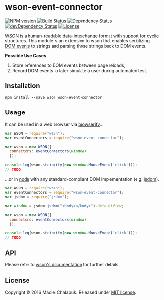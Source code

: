 [npm-url]: https://npmjs.org/package/wson-event-connector
[npm-image]: https://img.shields.io/npm/v/wson-event-connector.svg?maxAge=1

[travis-url]: http://travis-ci.org/webfront-toolkit/wson-event-connector
[travis-image]: https://img.shields.io/travis/webfront-toolkit/wson-event-connector.svg?maxAge=1

[david-url]: https://david-dm.org/webfront-toolkit/wson-event-connector
[david-image]: https://david-dm.org/webfront-toolkit/wson-event-connector.svg

[david-url-dev]: https://david-dm.org/webfront-toolkit/wson-event-connector#info=devDependencies
[david-image-dev]: https://david-dm.org/webfront-toolkit/wson-event-connector/dev-status.svg

[license-url]: LICENSE
[license-image]: https://img.shields.io/github/license/webfront-toolkit/wson-event-connector.svg?maxAge=2592000

# wson-event-connector

[![NPM version][npm-image]][npm-url]
[![Build Status][travis-image]][travis-url]
[![Dependency Status][david-image]][david-url]
[![devDependency Status][david-image-dev]][david-url-dev]
[![License][license-image]][license-url]

[WSON][wson] is a human-readable data-interchange format with support for cyclic
structures. This module is an extension to wson that enables serializing
[DOM events][events] to strings and parsing those strings back to DOM events.

[wson]: https://github.com/tapirdata/wson
[events]: https://developer.mozilla.org/en-US/docs/Web/API/Event

**Possible Use Cases**

 1. Store references to DOM events between page reloads,
 2. Record DOM events to later simulate a user during automated test.

## Installation

```shell
npm install --save wson wson-event-connector
```

## Usage

It can be used in a web browser via [browserify][browserify]...

[browserify]: https://github.com/substack/node-browserify

```javascript
var WSON = require("wson");
var eventConnectors = require("wson-event-connector");

var wson = new WSON({
  connectors: eventConnectors(window)
  });

console.log(wson.stringify(new window.MouseEvent('click')));
// TODO
```

...or in [node][node] with any standard-compliant DOM implementation
(e.g. [jsdom][jsdom]).

[node]: https://nodejs.org/en/
[jsdom]: https://github.com/tmpvar/jsdom

```javascript
var WSON = require("wson");
var eventConnectors = require("wson-event-connector");
var jsdom = require("jsdom");

var window = jsdom.jsdom("<body></body>").defaultView;

var wson = new WSON({
  connectors: eventConnectors(window)
  });

console.log(wson.stringify(new window.MouseEvent('click')));
// TODO
```

## API
Please refer to [wson's documentation][wson] for further details.

## License

Copyright &copy; 2016 Maciej Chałapuk.
Released under [MIT license](LICENSE).

